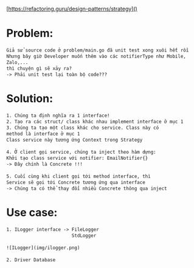 [https://refactoring.guru/design-patterns/strategy]()

# Problem:

    Giả sử source code ở problem/main.go đã unit test xong xuôi hết rồi
    Nhưng bây giờ Developer muốn thêm vào các notifierType như Mobile, Zalo,...
    thì chuyện gì sẽ xảy ra?
    -> Phải unit test lại toàn bộ code???

# Solution:

    1. Chúng ta định nghĩa ra 1 interface!
    2. Tạo ra các struct/ class khác nhau implement interface ở mục 1
    3. Chúng ta tạo một class khác cho service. Class này có
    method là interface ở mục 1
    Class service này tương ứng Context trong Strategy

    4. Ở client gọi service, chúng ta inject theo hàm dựng:
    Khởi tạo class service với notifier: EmailNotifier{}
    -> Đây chính là Concrete !!!

    5. Cuối cùng khi client gọi tới method interface, thì
    Service sẽ gọi tới Concrete tương ứng qua interface
    -> Chúng ta có thể thay đổi nhiều Concrete thông qua inject

# Use case:

    1. ILogger interface -> FileLogger
                            StdLogger

    ![ILogger](img/ilogger.png)

    2. Driver Database
